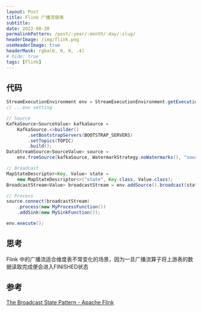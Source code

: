 ```yaml
---
layout: Post
title: Flink 广播流使用
subtitle: 
date: 2022-08-30
permalinkPattern: /post/:year/:month/:day/:slug/
headerImage: /img/flink.png
useHeaderImage: true
headerMask: rgba(0, 0, 0, .4)
# hide: true
tags: [Flink]
---
```


## 代码

```java
StreamExecutionEnvironment env = StreamExecutionEnvironment.getExecutionEnvironment();
// ...env setting

// Source
KafkaSource<SourceValue> kafkaSource =
    KafkaSource.<>builder()
        .setBootstrapServers(BOOTSTRAP_SERVERS)
        .setTopics(TOPIC)
        .build();
DataStreamSource<SourceValue> source =
    env.fromSource(kafkaSource, WatermarkStrategy.noWatermarks(), "sourceName");

// Broadcast
MapStateDescriptor<Key, Value> state =
    new MapStateDescriptor<>("state", Key.class, Value.class);
BroadcastStream<Value> broadcastStream = env.addSource().broadcast(state);

// Process
source.connect(broadcastStream)
    .process(new MyProcessFunction())
    .addSink(new MySinkFunction());

env.execute();
```

## 思考

Flink 中的广播流适合维度表不常变化的场景，因为一旦广播流算子将上游表的数据读取完成便会进入FINISHED状态

## 参考

[The Broadcast State Pattern - Apache Flink](https://nightlies.apache.org/flink/flink-docs-stable/docs/dev/datastream/fault-tolerance/broadcast_state/)